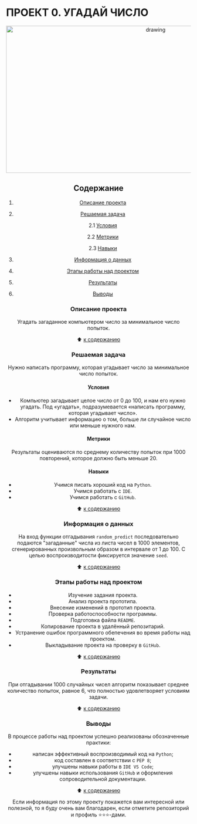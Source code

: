 # **ПРОЕКТ 0. УГАДАЙ ЧИСЛО**

<center> <img src = https://i.ytimg.com/vi/Dk9a6K0X2uQ/maxresdefault.jpg?7857057827 alt="drawing" style="width: 800px; height:400px;" </center>

## **Содержание**

1. [Описание проекта](https://github.com/Licharg/SkillFactory/blob/master/Projects/Project_0/README.md#Описание-проекта)  
2. [Решаемая задача](https://github.com/Licharg/SkillFactory/blob/master/Projects/Project_0/README.md#Решаемая-задача)

    2.1 [Условия](https://github.com/Licharg/SkillFactory/blob/master/Projects/Project_0/README.md#Условия)

    2.2 [Метрики](https://github.com/Licharg/SkillFactory/blob/master/Projects/Project_0/README.md#Метрики)

    2.3 [Навыки](https://github.com/Licharg/SkillFactory/blob/master/Projects/Project_0/README.md#Навыки)

3. [Информация о данных](https://github.com/Licharg/SkillFactory/blob/master/Projects/Project_0/README.md#Информация-о-данных)  
4. [Этапы работы над проектом](https://github.com/Licharg/SkillFactory/blob/master/Projects/Project_0/README.md#Этапы-работы-над-проектом)  
5. [Результаты](https://github.com/Licharg/SkillFactory/blob/master/Projects/Project_0/README.md#Результаты)
6. [Выводы](https://github.com/Licharg/SkillFactory/blob/master/Projects/Project_0/README.md#Выводы)

### **Описание проекта**

Угадать загаданное компьютером число за минимальное число попыток.

:arrow_up: [к содержанию](https://github.com/Licharg/SkillFactory/blob/master/Projects/Project_0/README.md#Содержание)

### **Решаемая задача**

Нужно написать программу, которая угадывает число за минимальное число попыток.

#### **Условия**  

- Компьютер загадывает целое число от 0 до 100, и нам его нужно угадать. Под «угадать», подразумевается «написать программу, которая угадывает число».
- Алгоритм учитывает информацию о том, больше ли случайное число или меньше нужного нам.

#### **Метрики**

Результаты оцениваются по среднему количеству попыток при 1000 повторений, которое должно быть меньше 20.

#### **Навыки**

- Учимся писать хороший код на `Python`.
- Учимся работать с `IDE`.
- Учимся работать с `GitHub`.

:arrow_up: [к содержанию](https://github.com/Licharg/SkillFactory/blob/master/Projects/Project_0/README.md#Содержание)

### **Информация о данных**

На вход функции отгадывания `random_predict` последовательно подаются "загаданные" числа из листа чисел в 1000 элементов, сгенерированных произвольным образом в интервале от 1 до 100. С целью воспроизводитости фиксируется значение `seed`.
  
:arrow_up: [к содержанию](https://github.com/Licharg/SkillFactory/blob/master/Projects/Project_0/README.md#Содержание)

### **Этапы работы над проектом**

- Изучение задания проекта.
- Анализ проекта прототипа.
- Внесение изменений в прототип проекта.
- Проверка работоспособности программы.
- Подготовка файла `README`.
- Копирование проекта в удалённый репозитарий.
- Устранение ошибок программного обепечения во время работы над проектом.
- Выкладывание проекта на проверку в `GitHub`.

:arrow_up: [к содержанию](https://github.com/Licharg/SkillFactory/blob/master/Projects/Project_0/README.md#Содержание)

### **Результаты**

При отгадывании 1000 случайных чисел алгоритм показывает среднее количество попыток, равное 6, что полностью удовлетворяет условиям задачи.

:arrow_up: [к содержанию](https://github.com/Licharg/SkillFactory/blob/master/Projects/Project_0/README.md#Содержание)

### **Выводы**

В процессе работы над проектом успешно реализованы обозначенные практики:

- написан эффективный воспроизводимый код на `Python`;
- код составлен в соответствии с `PEP 8`;
- улучшены навыки работы в `IDE VS Code`;
- улучшены навыки использования `GitHub` и оформления сопроводительной документации.

:arrow_up: [к содержанию](https://github.com/Licharg/SkillFactory/blob/master/Projects/Project_0/README.md#Содержание)

Если информация по этому проекту покажется вам интересной или полезной, то я буду очень вам благодарен, если отметите репозиторий и профиль ⭐️⭐️⭐️-дами.
